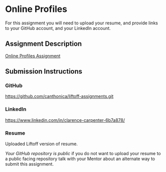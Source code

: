 # Online Profiles
For this assignment you will need to upload your resume, and provide links to your GitHub account, and your LinkedIn account.

## Assignment Description
[Online Profiles Assignment](https://education.launchcode.org/liftoff/assignments/online-profiles/)

## Submission Instructions
 
### GitHub
https://github.com/canthonica/liftoff-assignments.git

### LinkedIn
https://www.linkedin.com/in/clarence-carpenter-6b7a878/
### Resume
Uploaded Liftoff version of resume.


*Your GitHub repository is public* if you do not want to upload your resume to a public facing repository talk with your Mentor about an alternate way to submit this assignment.
